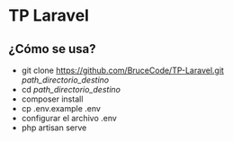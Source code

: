 # TP Laravel

## ¿Cómo se usa?
- git clone https://github.com/BruceCode/TP-Laravel.git *path_directorio_destino*
- cd *path_directorio_destino*
- composer install
- cp .env.example .env
- configurar el archivo .env
- php artisan serve
